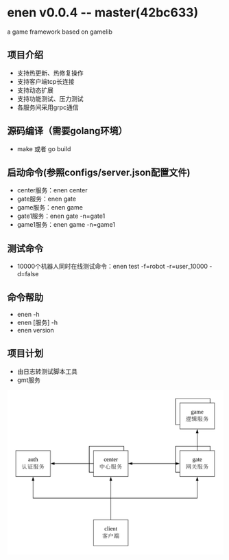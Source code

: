 # enen v0.0.4 -- master(42bc633)
a game framework based on gamelib

## 项目介绍

- 支持热更新、热修复操作
- 支持客户端tcp长连接
- 支持动态扩展
- 支持功能测试、压力测试
- 各服务间采用grpc通信

## 源码编译（需要golang环境）

- make 或者 go build

## 启动命令(参照configs/server.json配置文件)

- center服务：enen center
- gate服务：enen gate
- game服务：enen game
- gate1服务：enen gate -n=gate1
- game1服务：enen game -n=game1

## 测试命令

- 10000个机器人同时在线测试命令：enen test -f=robot -r=user_10000 -d=false

## 命令帮助

- enen -h
- enen [服务] -h
- enen version

## 项目计划

- 由日志转测试脚本工具
- gmt服务

![Image text](https://github.com/laonsx/pngs/blob/master/enen_server_1.png)
